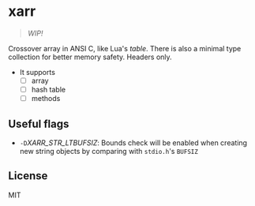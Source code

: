 # xarr

> *WIP!*

Crossover array in ANSI C, like Lua's *table*.  There is also a minimal type
collection for better memory safety.  Headers only.

- It supports
  + [ ] array
  + [ ] hash table
  + [ ] methods

## Useful flags

- `-D`*XARR_STR_LTBUFSIZ*: Bounds check will be enabled when creating new
string objects by comparing with `stdio.h`'s `BUFSIZ`

## License

MIT
